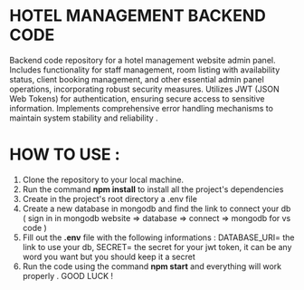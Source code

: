 # HOTEL MANAGEMENT BACKEND CODE
Backend code repository for a hotel management website admin panel. Includes functionality for staff management, room listing with availability status, client booking management, and other essential admin panel operations, incorporating robust security measures. Utilizes JWT (JSON Web Tokens) for authentication, ensuring secure access to sensitive information. Implements comprehensive error handling mechanisms to maintain system stability and reliability .

# HOW TO USE :
1. Clone the repository to your local machine.
2. Run the command **npm install** to install all the project's dependencies
3. Create in the project's root directory a .env file
4. Create a new database in mongodb and find the link to connect your db ( sign in in mongodb website => database => connect => mongodb for vs code )
5. Fill out the **.env** file with the following informations : DATABASE_URI= the link to use your db, SECRET= the secret for your jwt token, it can be any word you want but you should keep it a secret
6. Run the code using the command **npm start** and everything will work properly .
GOOD LUCK !
 





